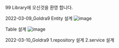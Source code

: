 99 Library에 오신것을 환영 합니다.

2022-03-09_Goldra9
Entity 설계
![image](https://user-images.githubusercontent.com/89749413/157261141-fe5d40d2-8361-43a5-a872-8b6c193cd916.png)

Table 설계
![image](https://user-images.githubusercontent.com/89749413/157261198-832eca39-c017-4c67-9a16-2b1960f0f712.png)

2022-03-10_Goldra9
1.repository 설계
2.service 설계
